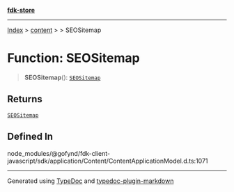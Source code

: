 [**fdk-store**](../../../README.md)
***

[Index](../../../API.md) > [content](../../README.md) > [<internal>](../README.md) > SEOSitemap

# Function: SEOSitemap

> **SEOSitemap**(): [`SEOSitemap`](../type-aliases/type-alias.SEOSitemap.md)

## Returns

[`SEOSitemap`](../type-aliases/type-alias.SEOSitemap.md)

## Defined In

node\_modules/@gofynd/fdk-client-javascript/sdk/application/Content/ContentApplicationModel.d.ts:1071

***
Generated using [TypeDoc](https://typedoc.org/) and [typedoc-plugin-markdown](https://www.npmjs.com/package/typedoc-plugin-markdown)
